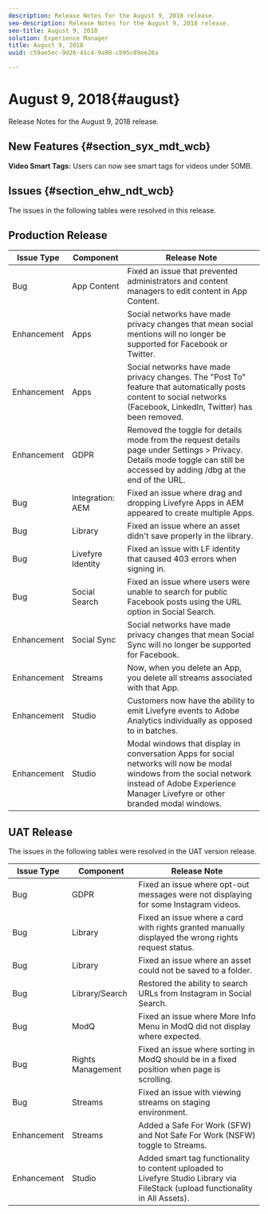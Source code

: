 ```yaml
---
description: Release Notes for the August 9, 2018 release.
seo-description: Release Notes for the August 9, 2018 release.
seo-title: August 9, 2018
solution: Experience Manager
title: August 9, 2018
uuid: c59ae5ec-9d26-41c4-9a98-cb95c89ee26a

---
```


# August 9, 2018{#august}

Release Notes for the August 9, 2018 release.

## New Features {#section_syx_mdt_wcb}

**Video Smart Tags:** Users can now see smart tags for videos under 50MB.

## Issues {#section_ehw_ndt_wcb}

The issues in the following tables were resolved in this release.

## Production Release

|  **Issue Type** | **Component** | **Release Note** |
|---|---|---|
|  Bug | App Content | Fixed an issue that prevented administrators and content managers to edit content in App Content.  |
|  Enhancement | Apps | Social networks have made privacy changes that mean social mentions will no longer be supported for Facebook or Twitter.  |
|  Enhancement | Apps | Social networks have made privacy changes. The "Post To" feature that automatically posts content to social networks (Facebook, LinkedIn, Twitter) has been removed. |
|  Enhancement | GDPR | Removed the toggle for details mode from the request details page under Settings > Privacy. Details mode toggle can still be accessed by adding /dbg at the end of the URL.  |
|  Bug | Integration: AEM | Fixed an issue where drag and dropping Livefyre Apps in AEM appeared to create multiple Apps.  |
|  Bug | Library | Fixed an issue where an asset didn't save properly in the library.  |
|  Bug | Livefyre Identity | Fixed an issue with LF identity that caused 403 errors when signing in. |
|  Bug | Social Search | Fixed an issue where users were unable to search for public Facebook posts using the URL option in Social Search. |
|  Enhancement | Social Sync | Social networks have made privacy changes that mean Social Sync will no longer be supported for Facebook.  |
|  Enhancement | Streams | Now, when you delete an App, you delete all streams associated with that App.  |
|  Enhancement | Studio | Customers now have the ability to emit Livefyre events to Adobe Analytics individually as opposed to in batches.  |
|  Enhancement | Studio | Modal windows that display in conversation Apps for social networks will now be modal windows from the social network instead of Adobe Experience Manager Livefyre or other branded modal windows.  |

## UAT Release

The issues in the following tables were resolved in the UAT version release.

|  **Issue Type** | **Component** | **Release Note** |
|---|---|---|
|  Bug | GDPR | Fixed an issue where opt-out messages were not displaying for some Instagram videos.  |
|  Bug | Library | Fixed an issue where a card with rights granted manually displayed the wrong rights request status. |
|  Bug | Library | Fixed an issue where an asset could not be saved to a folder.  |
|  Bug | Library/Search | Restored the ability to search URLs from Instagram in Social Search. |
|  Bug | ModQ | Fixed an issue where More Info Menu in ModQ did not display where expected. |
|  Bug | Rights Management | Fixed an issue where sorting in ModQ should be in a fixed position when page is scrolling. |
|  Bug | Streams | Fixed an issue with viewing streams on staging environment. |
|  Enhancement | Streams | Added a Safe For Work (SFW) and Not Safe For Work (NSFW) toggle to Streams. |
|  Enhancement | Studio | Added smart tag functionality to content uploaded to Livefyre Studio Library via FileStack (upload functionality in All Assets). |

